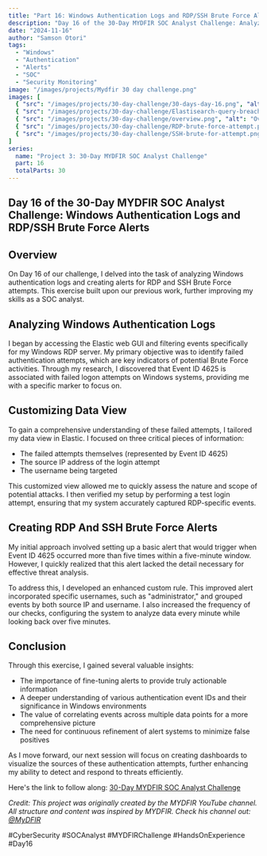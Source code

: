 ```yaml
---
title: "Part 16: Windows Authentication Logs and RDP/SSH Brute Force Alerts"
description: "Day 16 of the 30-Day MYDFIR SOC Analyst Challenge: Analyzing Windows authentication logs and creating sophisticated alerts for brute force detection."
date: "2024-11-16"
author: "Samson Otori"
tags:
  - "Windows"
  - "Authentication"
  - "Alerts"
  - "SOC"
  - "Security Monitoring"
image: "/images/projects/Mydfir 30 day challenge.png"
images: [
  { "src": "/images/projects/30-day-challenge/30-days-day-16.png", "alt": "30 Days MYDFIR SOC Analyst Challenge Day 16" },
  { "src": "/images/projects/30-day-challenge/Elastisearch-query-breached.png", "alt": "Elasticsearch Query for Breached Attempts" },
  { "src": "/images/projects/30-day-challenge/overview.png", "alt": "Overview of Authentication Monitoring" },
  { "src": "/images/projects/30-day-challenge/RDP-brute-force-attempt.png", "alt": "RDP Brute Force Attempt Detection" },
  { "src": "/images/projects/30-day-challenge/SSH-brute-for-attempt.png", "alt": "SSH Brute Force Attempt Detection" }
]
series:
  name: "Project 3: 30-Day MYDFIR SOC Analyst Challenge"
  part: 16
  totalParts: 30
---
```


## Day 16 of the 30-Day MYDFIR SOC Analyst Challenge: Windows Authentication Logs and RDP/SSH Brute Force Alerts

## Overview

On Day 16 of our challenge, I delved into the task of analyzing Windows authentication logs and creating alerts for RDP and SSH Brute Force attempts. This exercise built upon our previous work, further improving my skills as a SOC analyst.

## Analyzing Windows Authentication Logs

I began by accessing the Elastic web GUI and filtering events specifically for my Windows RDP server. My primary objective was to identify failed authentication attempts, which are key indicators of potential Brute Force activities. Through my research, I discovered that Event ID 4625 is associated with failed logon attempts on Windows systems, providing me with a specific marker to focus on.

## Customizing Data View

To gain a comprehensive understanding of these failed attempts, I tailored my data view in Elastic. I focused on three critical pieces of information:
- The failed attempts themselves (represented by Event ID 4625)
- The source IP address of the login attempt
- The username being targeted

This customized view allowed me to quickly assess the nature and scope of potential attacks. I then verified my setup by performing a test login attempt, ensuring that my system accurately captured RDP-specific events.

## Creating RDP And SSH Brute Force Alerts

My initial approach involved setting up a basic alert that would trigger when Event ID 4625 occurred more than five times within a five-minute window. However, I quickly realized that this alert lacked the detail necessary for effective threat analysis.

To address this, I developed an enhanced custom rule. This improved alert incorporated specific usernames, such as "administrator," and grouped events by both source IP and username. I also increased the frequency of our checks, configuring the system to analyze data every minute while looking back over five minutes.

## Conclusion

Through this exercise, I gained several valuable insights:
- The importance of fine-tuning alerts to provide truly actionable information
- A deeper understanding of various authentication event IDs and their significance in Windows environments
- The value of correlating events across multiple data points for a more comprehensive picture
- The need for continuous refinement of alert systems to minimize false positives

As I move forward, our next session will focus on creating dashboards to visualize the sources of these authentication attempts, further enhancing my ability to detect and respond to threats efficiently.

Here's the link to follow along: [30-Day MYDFIR SOC Analyst Challenge](https://www.youtube.com/watch?v=11eBIfDeZ7k&list=PLG6KGSNK4PuBWmX9NykU0wnWamjxdKhDJ&index=43)

*Credit: This project was originally created by the MYDFIR YouTube channel. All structure and content was inspired by MYDFIR. Check his channel out: [@MyDFIR](https://www.youtube.com/@MyDFIR)*

#CyberSecurity #SOCAnalyst #MYDFIRChallenge #HandsOnExperience #Day16 